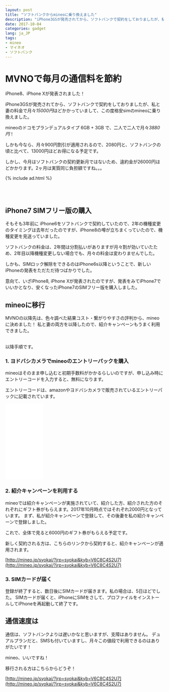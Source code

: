 ```yaml
---
layout: post
title: "ソフトバンクからmineoに乗り換えました"
description: "iPhone3GSが発売されてから、ソフトバンクで契約をしておりましたが、私と妻の料金で月々*15000円*ほどかかっていまして、この度格安simのmineoに乗り換えました。"
date: 2017-10-04
categories: gadget
lang: ja_JP
tags:
- mineo
- マイネオ
- ソフトバンク
---
```


# MVNOで毎月の通信料を節約

iPhone8、iPhone Xが発表されました！

iPhone3GSが発売されてから、ソフトバンクで契約をしておりましたが、私と妻の料金で月々*15000円*ほどかかっていまして、この度格安simのmineoに乗り換えました。

mineoのドコモプランデュアルタイプ 6GB + 3GB で、二人で二人で月々*3880円*！

しかも今なら、月々900円割引が適用されるので、2080円と、ソフトバンクの頃と比べて、13000円ほどお得になる予定です。

しかし、今月はソフトバンクの契約更新月ではないため、違約金が26000円ほどかかります。2ヶ月は実質同じ負担額ですね。。。

{% include ad.html %}

<br>
<br>

## iPhone7 SIMフリー版の購入

そもそも3年前に iPhone6をソフトバンクで契約していたので、2年の機種変更のタイミングは去年だったのですが、iPhone8の噂が立ちまくっていたので、機種変更を見送っていました。

ソフトバンクの料金は、2年間は分割払いがありますが月々割が効いていたため、2年目以降機種変更しない場合でも、月々の料金は変わりませんでした。

しかも、SIMロック解除をできるのはiPhone6s以降ということで、新しいiPhoneの発表をただただ待つばかりでした。

意向て、いざiPhone8, iPhone Xが発表されたのですが、発表をみてiPhone7でいいかとなり、安くなったiPhone7のSIMフリー版を購入しました。



## mineoに移行

MVNOの以降先は、色々調べた結果コスト・繋がりやすさの評判から、mineoに決めました！
私と妻の両方を以降したので、紹介キャンペーンもうまく利用できました。


<br>
以降手順です。

### 1. ヨドバシカメラでmineoのエントリーパックを購入

mineoはそのまま申し込むと初期手数料がかかるらしいのですが、申し込み時にエントリーコードを入力すると、無料になります。

エントリーコードは、amazonやヨドバシカメラで販売されているエントリーパックに記載されています。

<iframe style="width:120px;height:240px;" marginwidth="0" marginheight="0" scrolling="no" frameborder="0" src="//rcm-fe.amazon-adsystem.com/e/cm?lt1=_blank&bc1=000000&IS2=1&bg1=FFFFFF&fc1=000000&lc1=0000FF&t=maasaamiichii-22&o=9&p=8&l=as4&m=amazon&f=ifr&ref=as_ss_li_til&asins=B00UT26M0Q&linkId=3edd356d372a3b0ecaaf575cefcf22f9"></iframe>


### 2. 紹介キャンペーンを利用する

mineoでは紹介キャンペーンが実施されていて、紹介した方、紹介された方のそれぞれにギフト券がもらえます。2017年10月時点ではそれぞれ2000円となっています。
まず、私が紹介キャンペーンで登録して、その後妻を私の紹介キャンペーンで登録しました。

これで、全体で見ると6000円のギフト券がもらえる予定です。

新しく契約される方は、こちらのリンクから契約すると、紹介キャンペーンが適用されます。

[http://mineo.jp/syokai/?jrp=syokai&kyb=V6C8C4S2U7](http://mineo.jp/syokai/?jrp=syokai&kyb=V6C8C4S2U7)


### 3. SIMカードが届く

登録が終了すると、数日後にSIMカードが届きます。私の場合は、5日ほどでした。
SIMカードが届くと、iPhoneにSIMをさして、プロファイルをインストールしてiPhoneを再起動して終了です。


## 通信速度は

通信は、ソフトバンクよりは遅いかなと思いますが、支障はありません。
デュアルプランだと、SMSも付いていますし、月々この値段で利用できるのはありがたいです！

mineo、いいですね！

移行される方はこちらからどうぞ！

[http://mineo.jp/syokai/?jrp=syokai&kyb=V6C8C4S2U7](http://mineo.jp/syokai/?jrp=syokai&kyb=V6C8C4S2U7)